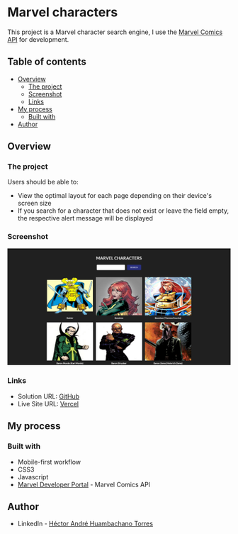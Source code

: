 # Marvel characters

This project is a Marvel character search engine, I use the [Marvel Comics API](https://developer.marvel.com/) for development.

## Table of contents

- [Overview](#overview)
  - [The project](#the-project)
  - [Screenshot](#screenshot)
  - [Links](#links)
- [My process](#my-process)
  - [Built with](#built-with)
- [Author](#author)

## Overview

### The project

Users should be able to:

- View the optimal layout for each page depending on their device's screen size
- If you search for a character that does not exist or leave the field empty, the respective alert message will be displayed

### Screenshot

![](./img/screenshot%20Marvel%20characters.png)

### Links

- Solution URL: [GitHub](https://github.com/AndreDev12/marvel-characters)
- Live Site URL: [Vercel](https://marvel-characters-beta.vercel.app/)

## My process

### Built with

- Mobile-first workflow
- CSS3
- Javascript
- [Marvel Developer Portal](https://developer.marvel.com/) - Marvel Comics API

## Author

- LinkedIn - [Héctor André Huambachano Torres](https://www.linkedin.com/in/h%C3%A9ctor-andr%C3%A9-huambachano-torres/)